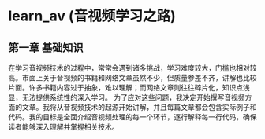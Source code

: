 # learn_av (音视频学习之路)
## 第一章 基础知识

   在学习音视频技术的过程中，常常会遇到诸多挑战，学习难度较大，门槛也相对较高。市面上关于音视频的书籍和网络文章虽然不少，但质量参差不齐，讲解也比较片面。许多书籍内容过于抽象，难以理解；而网络文章则往往碎片化，知识点浅显，无法提供系统性的深入学习。
   为了应对这些问题，我决定开始撰写音视频方面的文章。我将从音视频技术的起源开始讲解，并且每篇文章都会包含实际例子和代码。我的目标是全面介绍音视频处理的每一个环节，逐行解释每一行代码，确保读者能够深入理解并掌握相关技术。
